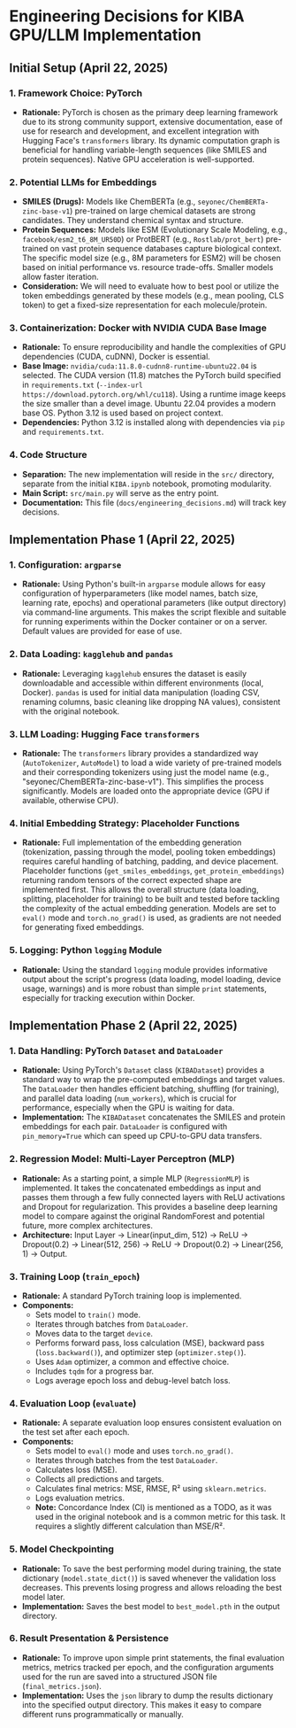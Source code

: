 # Engineering Decisions for KIBA GPU/LLM Implementation

## Initial Setup (April 22, 2025)

### 1. Framework Choice: PyTorch
- **Rationale:** PyTorch is chosen as the primary deep learning framework due to its strong community support, extensive documentation, ease of use for research and development, and excellent integration with Hugging Face's `transformers` library. Its dynamic computation graph is beneficial for handling variable-length sequences (like SMILES and protein sequences). Native GPU acceleration is well-supported.

### 2. Potential LLMs for Embeddings
- **SMILES (Drugs):** Models like ChemBERTa (e.g., `seyonec/ChemBERTa-zinc-base-v1`) pre-trained on large chemical datasets are strong candidates. They understand chemical syntax and structure.
- **Protein Sequences:** Models like ESM (Evolutionary Scale Modeling, e.g., `facebook/esm2_t6_8M_UR50D`) or ProtBERT (e.g., `Rostlab/prot_bert`) pre-trained on vast protein sequence databases capture biological context. The specific model size (e.g., 8M parameters for ESM2) will be chosen based on initial performance vs. resource trade-offs. Smaller models allow faster iteration.
- **Consideration:** We will need to evaluate how to best pool or utilize the token embeddings generated by these models (e.g., mean pooling, CLS token) to get a fixed-size representation for each molecule/protein.

### 3. Containerization: Docker with NVIDIA CUDA Base Image
- **Rationale:** To ensure reproducibility and handle the complexities of GPU dependencies (CUDA, cuDNN), Docker is essential.
- **Base Image:** `nvidia/cuda:11.8.0-cudnn8-runtime-ubuntu22.04` is selected. The CUDA version (11.8) matches the PyTorch build specified in `requirements.txt` (`--index-url https://download.pytorch.org/whl/cu118`). Using a runtime image keeps the size smaller than a devel image. Ubuntu 22.04 provides a modern base OS. Python 3.12 is used based on project context.
- **Dependencies:** Python 3.12 is installed along with dependencies via `pip` and `requirements.txt`.

### 4. Code Structure
- **Separation:** The new implementation will reside in the `src/` directory, separate from the initial `KIBA.ipynb` notebook, promoting modularity.
- **Main Script:** `src/main.py` will serve as the entry point.
- **Documentation:** This file (`docs/engineering_decisions.md`) will track key decisions.

## Implementation Phase 1 (April 22, 2025)

### 1. Configuration: `argparse`
- **Rationale:** Using Python's built-in `argparse` module allows for easy configuration of hyperparameters (like model names, batch size, learning rate, epochs) and operational parameters (like output directory) via command-line arguments. This makes the script flexible and suitable for running experiments within the Docker container or on a server. Default values are provided for ease of use.

### 2. Data Loading: `kagglehub` and `pandas`
- **Rationale:** Leveraging `kagglehub` ensures the dataset is easily downloadable and accessible within different environments (local, Docker). `pandas` is used for initial data manipulation (loading CSV, renaming columns, basic cleaning like dropping NA values), consistent with the original notebook.

### 3. LLM Loading: Hugging Face `transformers`
- **Rationale:** The `transformers` library provides a standardized way (`AutoTokenizer`, `AutoModel`) to load a wide variety of pre-trained models and their corresponding tokenizers using just the model name (e.g., "seyonec/ChemBERTa-zinc-base-v1"). This simplifies the process significantly. Models are loaded onto the appropriate device (GPU if available, otherwise CPU).

### 4. Initial Embedding Strategy: Placeholder Functions
- **Rationale:** Full implementation of the embedding generation (tokenization, passing through the model, pooling token embeddings) requires careful handling of batching, padding, and device placement. Placeholder functions (`get_smiles_embeddings`, `get_protein_embeddings`) returning random tensors of the correct expected shape are implemented first. This allows the overall structure (data loading, splitting, placeholder for training) to be built and tested before tackling the complexity of the actual embedding generation. Models are set to `eval()` mode and `torch.no_grad()` is used, as gradients are not needed for generating fixed embeddings.

### 5. Logging: Python `logging` Module
- **Rationale:** Using the standard `logging` module provides informative output about the script's progress (data loading, model loading, device usage, warnings) and is more robust than simple `print` statements, especially for tracking execution within Docker.

## Implementation Phase 2 (April 22, 2025)

### 1. Data Handling: PyTorch `Dataset` and `DataLoader`
- **Rationale:** Using PyTorch's `Dataset` class (`KIBADataset`) provides a standard way to wrap the pre-computed embeddings and target values. The `DataLoader` then handles efficient batching, shuffling (for training), and parallel data loading (`num_workers`), which is crucial for performance, especially when the GPU is waiting for data.
- **Implementation:** The `KIBADataset` concatenates the SMILES and protein embeddings for each pair. `DataLoader` is configured with `pin_memory=True` which can speed up CPU-to-GPU data transfers.

### 2. Regression Model: Multi-Layer Perceptron (MLP)
- **Rationale:** As a starting point, a simple MLP (`RegressionMLP`) is implemented. It takes the concatenated embeddings as input and passes them through a few fully connected layers with ReLU activations and Dropout for regularization. This provides a baseline deep learning model to compare against the original RandomForest and potential future, more complex architectures.
- **Architecture:** Input Layer -> Linear(input_dim, 512) -> ReLU -> Dropout(0.2) -> Linear(512, 256) -> ReLU -> Dropout(0.2) -> Linear(256, 1) -> Output.

### 3. Training Loop (`train_epoch`)
- **Rationale:** A standard PyTorch training loop is implemented.
- **Components:**
    - Sets model to `train()` mode.
    - Iterates through batches from `DataLoader`.
    - Moves data to the target `device`.
    - Performs forward pass, loss calculation (MSE), backward pass (`loss.backward()`), and optimizer step (`optimizer.step()`).
    - Uses `Adam` optimizer, a common and effective choice.
    - Includes `tqdm` for a progress bar.
    - Logs average epoch loss and debug-level batch loss.

### 4. Evaluation Loop (`evaluate`)
- **Rationale:** A separate evaluation loop ensures consistent evaluation on the test set after each epoch.
- **Components:**
    - Sets model to `eval()` mode and uses `torch.no_grad()`.
    - Iterates through batches from the test `DataLoader`.
    - Calculates loss (MSE).
    - Collects all predictions and targets.
    - Calculates final metrics: MSE, RMSE, R² using `sklearn.metrics`.
    - Logs evaluation metrics.
    - **Note:** Concordance Index (CI) is mentioned as a TODO, as it was used in the original notebook and is a common metric for this task. It requires a slightly different calculation than MSE/R².

### 5. Model Checkpointing
- **Rationale:** To save the best performing model during training, the state dictionary (`model.state_dict()`) is saved whenever the validation loss decreases. This prevents losing progress and allows reloading the best model later.
- **Implementation:** Saves the best model to `best_model.pth` in the output directory.

### 6. Result Presentation & Persistence
- **Rationale:** To improve upon simple print statements, the final evaluation metrics, metrics tracked per epoch, and the configuration arguments used for the run are saved into a structured JSON file (`final_metrics.json`).
- **Implementation:** Uses the `json` library to dump the results dictionary into the specified output directory. This makes it easy to compare different runs programmatically or manually.